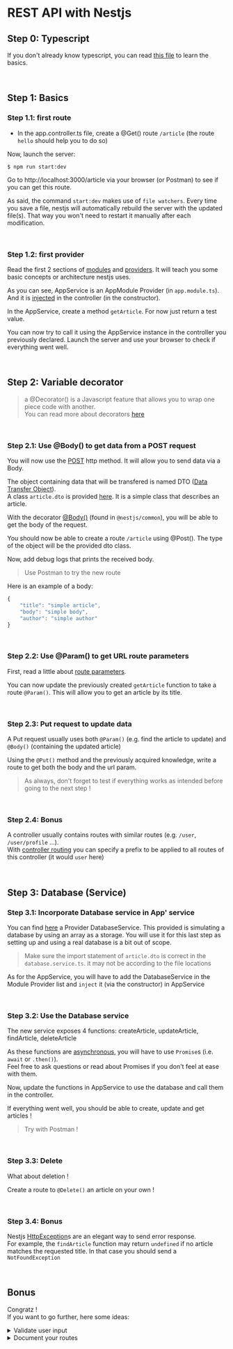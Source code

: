 # REST API with Nestjs

## Step 0: Typescript

If you don't already know typescript, you can read [this file](https://github.com/PoCInnovation/Workshops/blob/master/software/6.Nest/src/step-0/learn.ts) to learn the basics.

<br>

## Step 1: Basics

### Step 1.1: first route

- In the app.controller.ts file, create a @Get() route `/article` (the route `hello` should help you to do so)

Now, launch the server:
```
$ npm run start:dev
```

Go to http://localhost:3000/article via your browser (or Postman) to see if you can get this route.

As said, the command `start:dev` makes use of `file watchers`. Every time you save a file, nestjs will automatically rebuild the server with the updated file(s).
That way you won't need to restart it manually after each modification.

<br>

### Step 1.2: first provider

Read the first 2 sections of [modules](https://docs.nestjs.com/modules) and [providers]((https://docs.nestjs.com/providers)). It will teach you some basic concepts or architecture nestjs uses.

As you can see, AppService is an AppModule Provider (in `app.module.ts`).
And it is [injected](https://docs.nestjs.com/providers#dependency-injection) in the controller (in the constructor).

In the AppService, create a method `getArticle`. For now just return a test value.

You can now try to call it using the AppService instance in the controller you previously declared.
Launch the server and use your browser to check if everything went well.

<br>

## Step 2: Variable decorator

> a @Decorator() is a Javascript feature that allows you to wrap one piece code with another.<br>
You can read more about decorators [here](https://www.sitepoint.com/javascript-decorators-what-they-are/)

<br>

### Step 2.1: Use @Body() to get data from a POST request

You will now use the [POST](https://en.wikipedia.org/wiki/POST_(HTTP)) http method. It will allow you to send data via a Body.

The object containing data that will be transfered is named DTO ([Data Transfer Object](https://en.wikipedia.org/wiki/Data_transfer_object)).<br>
A class `article.dto` is provided [here](https://github.com/PoCInnovation/Workshops/blob/master/software/6.Nest/src/step-2/article.dto.ts). It is a simple class that describes an article.

With the decorator [@Body()](https://docs.nestjs.com/controllers#request-payloads) (found in `@nestjs/common`), you will be able to get the body of the request.

You should now be able to create a route `/article` using @Post(). The type of the object will be the provided dto class.

Now, add debug logs that prints the received body.

> Use Postman to try the new route

Here is an example of a body:
```javascript
{
    "title": "simple article",
    "body": "simple body",
    "author": "simple author"
}
```

<br>

### Step 2.2: Use @Param() to get URL route parameters

First, read a little about [route parameters](https://docs.nestjs.com/controllers#route-parameters).

You can now update the previously created `getArticle` function to take a route `@Param()`. This will allow you to get an article by its title.

<br>

### Step 2.3: Put request to update data

A Put request usually uses both `@Param()` (e.g. find the article to update) and `@Body()` (containing the updated article)

Using the `@Put()` method and the previously acquired knowledge, write a route to get both the body and the url param.

> As always, don't forget to test if everything works as intended before going to the next step !

<br>

### Step 2.4: Bonus

A controller usually contains routes with similar routes (e.g. `/user`, `/user/profile` ...).<br>
With [controller routing](https://docs.nestjs.com/controllers#routing) you can specify a prefix to be applied to all routes of this controller (it would `user` here)

<br>

## Step 3: Database (Service)

### Step 3.1: Incorporate Database service in App' service

You can find [here](https://github.com/PoCInnovation/Workshops/blob/master/software/6.Nest/src/step-3/database.service.ts) a Provider DatabaseService. This provided is simulating a database by using an array as a storage. You will use it for this last step as setting up and using a real database is a bit out of scope.

> Make sure the import statement of `article.dto` is correct in the `database.service.ts`. it may not be according to the file locations

As for the AppService, you will have to add the DatabaseService in the Module Provider list and `inject` it (via the constructor) in AppService

<br>

### Step 3.2: Use the Database service

The new service exposes 4 functions: createArticle, updateArticle, findArticle, deleteArticle

As these functions are [asynchronous](https://developer.mozilla.org/en-US/docs/Web/JavaScript/Reference/Statements/async_function), you will have to use `Promise`s (i.e. `await` or `.then()`). <br>
Feel free to ask questions or read about Promises if you don't feel at ease with them.

Now, update the functions in AppService to use the database and call them in the controller.

If everything went well, you should be able to create, update and get articles !

> Try with Postman !

<br>

### Step 3.3: Delete

What about deletion !

Create a route to `@Delete()` an article on your own !

<br>

### Step 3.4: Bonus

Nestjs [HttpException](https://docs.nestjs.com/exception-filters#built-in-http-exceptions)s are an elegant way to  send error response.<br>
For example, the `findArticle` function may return `undefined` if no article matches the requested title.
In that case you should send a `NotFoundException`

<br>

## Bonus

Congratz !<br>
If you want to go further, here some ideas:
<br>
<details>
  <summary>Validate user input</summary>

  [class-validator](https://docs.nestjs.com/techniques/validation)
  allows you to easily validate incoming input (i.e. Body and Query params)
</details>
<details>
  <summary>Document your routes</summary>

  [Nestjs swagger](https://docs.nestjs.com/recipes/swagger) offers an easy way to document your routes (with @Decorators).
  It can then generate an open-api documentation using swagger
</details>

